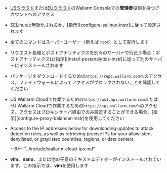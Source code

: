* [USクラウド](https://us1.my.wallarm.com/)または[EUクラウド](https://my.wallarm.com/)のWallarm Consoleでの**管理者**役割を持つアカウントへのアクセス
* SELinuxは無効化されるか、[指示][configure-selinux-instr]に従って設定されます
* 全てのコマンドはスーパーユーザー（例えば `root`）として実行します
* リクエスト処理とポストアナリティクスを別々のサーバーで行己う場合：ポストアナリティクスは[指示][install-postanalytics-instr]に従って別のサーバーにインストールされます
* パッケージをダウンロードするための`https://repo.wallarm.com`へのアクセス。ファイアウォールによってアクセスがブロックされないことを確認してください
* US Wallarm Cloudで作業するための`https://us1.api.wallarm.com`またはEU Wallarm Cloudで作業するための`https://api.wallarm.com`へのアクセス。アクセスはプロキシサーバ経由でのみ設定することができる場合、[指示][configure-proxy-balancer-instr]を使用してください
* Access to the IP addresses below for downloading updates to attack detection rules, as well as retrieving precise IPs for your allowlisted, denylisted, or graylisted countries, regions, or data centers

    --8<-- "../include/wallarm-cloud-ips.md"
* **vim**、**nano**、または他の任意のテキストエディターがインストールされています。この指示では、**vim**を使用します
